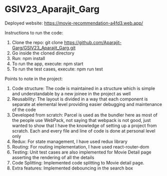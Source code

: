 # GSIV23_Aparajit_Garg

Deployed website: https://movie-recommendation-a4fd3.web.app/

Instructions to run the code:
1) Clone the repo: git clone https://github.com/Aparajit-Garg/GSIV23_Aparajit_Garg.git
2) Go inside the cloned directory
3) Run: npm install
4) To run the app, execute: npm start
5) To run the test cases, execute: npm run test

Points to note in the project:
1) Code structure: The code is maintained in a structure which is simple
                   and understandable by a new joinee in the project as well
2) Reusability: The layout is divided in a way that each component is separate
at elemental level providing easier debugging and maintenance of the code
3) Developed from scratch: Parcel is used as the bundler here as most of the people
                           use WebPack, not saying that webpack is not good, just wanted to show that I have the knowledge of setting up a project from scratch. Each and every file and line of code is done at personal level only
4) Redux: For state management, I have used redux library
5) Routing: For routing implementation, I have used react-router-dom
6) Testing: Unit test cases are also implemented for Movie Detail page asserting the
            rendering of all the details
7) Code Splitting: Implemented code splitting to Movie detail page.
8) Extra features: Implemented debouncing in the search box